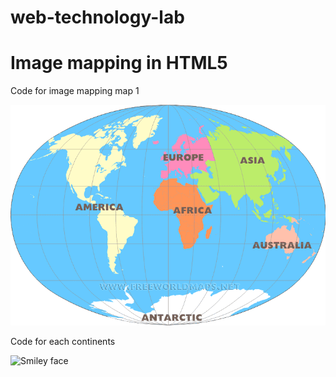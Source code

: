 # web-technology-lab
# Image mapping in HTML5
Code for image mapping map 1
<!Doctype HTML>
<html>
<head>
<title></title>
</head>
<body>
<img src="six_continents.gif" alt="" usemap="#Map" />
<map name="Map" id="Map">
    <area alt="" title="" href="antartica.html" shape="rect" coords="217,456,557,494" />
    <area alt="" title="" href="africa.html" shape="rect" coords="366,188,445,316" />
    <area alt="" title="" href="australia.html" shape="rect" coords="624,298,675,347" />
    <area alt="" title="" href="america.html" shape="rect" coords="132,73,309,397" />
    <area alt="" title="" href="asia.html" shape="rect" coords="478,60,653,242" />
    <area alt="" title="" href="europe.html" shape="rect" coords="381,77,469,156" />
</map>
</body>
</html>

Code for each continents
<!DOCTYPE html>
<html>
<head>
	<title>"Continent Name"</title>
</head>
<body>
<img src="" alt="Smiley face" height="400" width="400">
</body>
</html>
